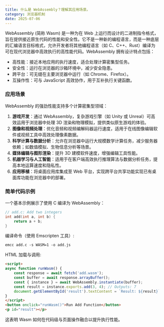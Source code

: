 ```yaml
---
title: 什么是 WebAssembly？理解其应用场景。
category: 浏览器机制
date: 2025-07-06
---
```

WebAssembly (简称 Wasm) 是一种为在 Web 上运行而设计的二进制指令格式，旨在提供接近原生代码的性能和安全性。它不是一种新的编程语言，而是一种底层的汇编语言目标格式，允许开发者将其他编程语言（如 C、C++、Rust）编译为可在现代浏览器中高效执行的高性能代码。WebAssembly 拥有设计特点包括：
- 高性能：接近本地应用的执行速度，适合处理计算密集型任务。
- 安全性：运行在浏览器的沙箱环境中，减少安全隐患。
- 跨平台：可无缝在主要浏览器中运行（如 Chrome、Firefox）。
- 互操作性：可与 JavaScript 高效协作，用于互补执行关键函数。

### 应用场景
WebAssembly 的强劲性能支持多个计算密集型领域：
1.  **游戏开发**：通过 WebAssembly，复杂游戏引擎（如 Unity 或 Unreal）可高效运用于浏览器中处理 3D 渲染和物理模拟，提供类似原生游戏的体验。
2.  **图像和视频处理**：优化音频和视频编解码器运行速度，适用于在线图像编辑软件或视频工具中高效处理像素数据。
3.  **科学计算与数据分析**：允许在浏览器中运行大规模数学计算任务，减少服务器依赖；如数值模拟、生物信息分析等场景。
4.  **媒体编辑与图形渲染**：提升 3D 建模软件速度，增强编辑工具性能。
5.  **机器学习与人工智能**：适用于在客户端高效执行推理算法与数据分析任务，提高本地运算速度和隐私性。
6.  **应用移植**：将桌面应用库集成至 Web 平台，实现跨平台共享功能实现已有桌面库功能在浏览器中的部署。

### 简单代码示例  
一个基本示例展示了使用 C 编译为 WebAssembly：  
```c
// add.c: Add two integers
int add(int a, int b) {
    return a + b;
}
```  
编译命令（使用 Emscripten 工具）:
```
emcc add.c -s WASM=1 -o add.js
```  
HTML 加载与调用:  
```html
<script>
async function runWasm() {
    const response = await fetch('add.wasm');
    const buffer = await response.arrayBuffer();
    const { instance } = await WebAssembly.instantiate(buffer);
    const result = instance.exports.add(3, 4); // Outputs: 7
    document.getElementById('result').textContent = `Result: ${result}`;
}
</script>
<button onclick="runWasm()">Run Add Function</button>
<p id="result"></p>
```  
这表明 Wasm 如何在代码级与页面操作融合以提升执行性能。  
